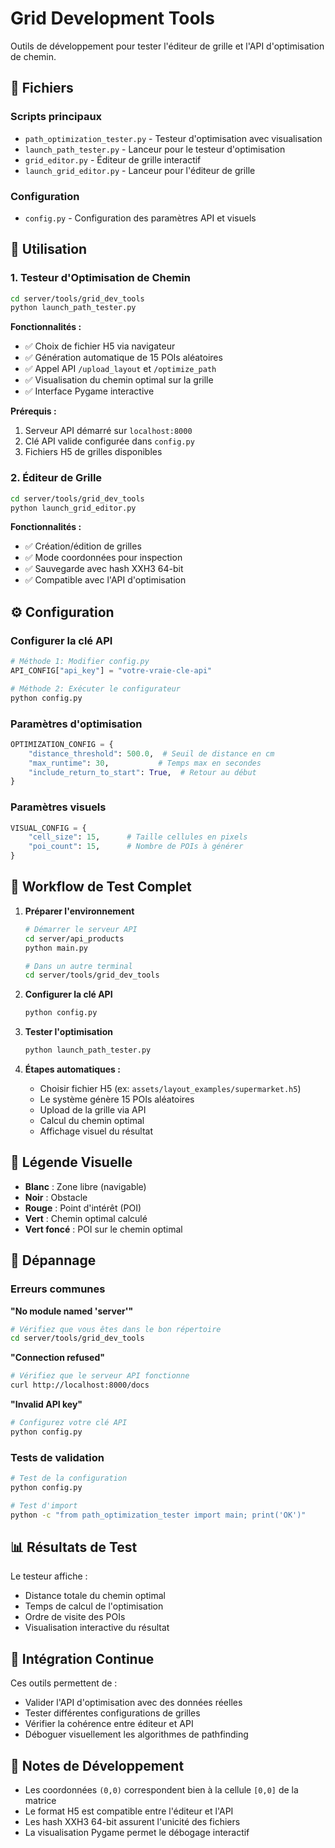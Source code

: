 # Grid Development Tools

Outils de développement pour tester l'éditeur de grille et l'API d'optimisation de chemin.

## 📁 Fichiers

### Scripts principaux
- `path_optimization_tester.py` - Testeur d'optimisation avec visualisation
- `launch_path_tester.py` - Lanceur pour le testeur d'optimisation
- `grid_editor.py` - Éditeur de grille interactif
- `launch_grid_editor.py` - Lanceur pour l'éditeur de grille

### Configuration
- `config.py` - Configuration des paramètres API et visuels

## 🚀 Utilisation

### 1. Testeur d'Optimisation de Chemin

```bash
cd server/tools/grid_dev_tools
python launch_path_tester.py
```

**Fonctionnalités :**
- ✅ Choix de fichier H5 via navigateur
- ✅ Génération automatique de 15 POIs aléatoires
- ✅ Appel API `/upload_layout` et `/optimize_path`
- ✅ Visualisation du chemin optimal sur la grille
- ✅ Interface Pygame interactive

**Prérequis :**
1. Serveur API démarré sur `localhost:8000`
2. Clé API valide configurée dans `config.py`
3. Fichiers H5 de grilles disponibles

### 2. Éditeur de Grille

```bash
cd server/tools/grid_dev_tools
python launch_grid_editor.py
```

**Fonctionnalités :**
- ✅ Création/édition de grilles
- ✅ Mode coordonnées pour inspection
- ✅ Sauvegarde avec hash XXH3 64-bit
- ✅ Compatible avec l'API d'optimisation

## ⚙️ Configuration

### Configurer la clé API

```python
# Méthode 1: Modifier config.py
API_CONFIG["api_key"] = "votre-vraie-cle-api"

# Méthode 2: Exécuter le configurateur
python config.py
```

### Paramètres d'optimisation

```python
OPTIMIZATION_CONFIG = {
    "distance_threshold": 500.0,  # Seuil de distance en cm
    "max_runtime": 30,           # Temps max en secondes
    "include_return_to_start": True,  # Retour au début
}
```

### Paramètres visuels

```python
VISUAL_CONFIG = {
    "cell_size": 15,      # Taille cellules en pixels
    "poi_count": 15,      # Nombre de POIs à générer
}
```

## 🎯 Workflow de Test Complet

1. **Préparer l'environnement**
   ```bash
   # Démarrer le serveur API
   cd server/api_products
   python main.py
   
   # Dans un autre terminal
   cd server/tools/grid_dev_tools
   ```

2. **Configurer la clé API**
   ```bash
   python config.py
   ```

3. **Tester l'optimisation**
   ```bash
   python launch_path_tester.py
   ```

4. **Étapes automatiques :**
   - Choisir fichier H5 (ex: `assets/layout_examples/supermarket.h5`)
   - Le système génère 15 POIs aléatoires
   - Upload de la grille via API
   - Calcul du chemin optimal
   - Affichage visuel du résultat

## 🎨 Légende Visuelle

- **Blanc** : Zone libre (navigable)
- **Noir** : Obstacle
- **Rouge** : Point d'intérêt (POI)
- **Vert** : Chemin optimal calculé
- **Vert foncé** : POI sur le chemin optimal

## 🔧 Dépannage

### Erreurs communes

**"No module named 'server'"**
```bash
# Vérifiez que vous êtes dans le bon répertoire
cd server/tools/grid_dev_tools
```

**"Connection refused"**
```bash
# Vérifiez que le serveur API fonctionne
curl http://localhost:8000/docs
```

**"Invalid API key"**
```bash
# Configurez votre clé API
python config.py
```

### Tests de validation

```bash
# Test de la configuration
python config.py

# Test d'import
python -c "from path_optimization_tester import main; print('OK')"
```

## 📊 Résultats de Test

Le testeur affiche :
- Distance totale du chemin optimal
- Temps de calcul de l'optimisation
- Ordre de visite des POIs
- Visualisation interactive du résultat

## 🔄 Intégration Continue

Ces outils permettent de :
- Valider l'API d'optimisation avec des données réelles
- Tester différentes configurations de grilles
- Vérifier la cohérence entre éditeur et API
- Déboguer visuellement les algorithmes de pathfinding

## 📝 Notes de Développement

- Les coordonnées `(0,0)` correspondent bien à la cellule `[0,0]` de la matrice
- Le format H5 est compatible entre l'éditeur et l'API
- Les hash XXH3 64-bit assurent l'unicité des fichiers
- La visualisation Pygame permet le débogage interactif